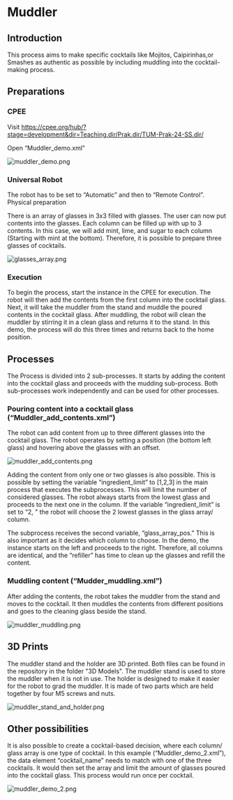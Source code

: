 # Muddler

## Introduction

This process aims to make specific cocktails like Mojitos, Caipirinhas,or Smashes as authentic as possible by including muddling into the cocktail-making process.


## Preparations

### CPEE

Visit https://cpee.org/hub/?stage=development&dir=Teaching.dir/Prak.dir/TUM-Prak-24-SS.dir/

Open “Muddler_demo.xml”

![muddler_demo.png](resources/muddler_demo.png)

### Universal Robot

The robot has to be set to “Automatic” and then to “Remote Control”.
Physical preparation

There is an array of glasses in 3x3 filled with glasses. The user can now put contents into the glasses. Each column can be filled up with up to 3 contents. In this case, we will add mint, lime, and sugar to each column (Starting with mint at the bottom). Therefore, it is possible to prepare three glasses of cocktails.

![glasses_array.png](resources/glasses_array.png)

### Execution

To begin the process, start the instance in the CPEE for execution. The robot will then add the contents from the first column into the cocktail glass. Next, it will take the muddler from the stand and muddle the poured contents in the cocktail glass. After muddling, the robot will clean the muddler by stirring it in a clean glass and returns it to the stand. In this demo, the process will do this three times and returns back to the home position.

## Processes

The Process is divided into 2 sub-processes. It starts by adding the content into the cocktail glass and proceeds with the mudding sub-process. Both sub-processes work independently and can be used for other processes.

### Pouring content into a cocktail glass (“Muddler_add_contents.xml”)

The robot can add content from up to three different glasses into the cocktail glass. The robot operates by setting a position (the bottom left glass) and hovering above the glasses with an offset.

![muddler_add_contents.png](resources/muddler_add_contents.png)


Adding the content from only one or two glasses is also possible. This is possible by setting the variable “ingredient_limit” to [1,2,3] in the main process that executes the subprocesses. This will limit the number of considered glasses. The robot always starts from the lowest glass and proceeds to the next one in the column. If the variable “ingredient_limit” is set to “2, " the robot will choose the 2 lowest glasses in the glass array/ column.

The subprocess receives the second variable, “glass_array_pos.” This is also important as it decides which column to choose. In the demo, the instance starts on the left and proceeds to the right. Therefore, all columns are identical, and the “refiller” has time to clean up the glasses and refill the content.


### Muddling content (“Mudder_muddling.xml”)

After adding the contents, the robot takes the muddler from the stand and moves to the cocktail. It then muddles the contents from different positions and goes to the cleaning glass beside the stand.

![muddler_muddling.png](resources/muddler_muddling.png)

## 3D Prints

The muddler stand and the holder are 3D printed. Both files can be found in the repository in the folder "3D Models". The muddler stand is used to store the muddler when it is not in use.
The holder is designed to make it easier for the robot to grad the muddler. It is made of two parts which are held together by four M5 screws and nuts.

![muddler_stand_and_holder.png](resources/muddler_stand_and_holder.png)

## Other possibilities

It is also possible to create a cocktail-based decision, where each column/ glass array is one type of cocktail. In this example (“Muddler_demo_2.xml”), the data element “cocktail_name” needs to match with one of the three cocktails. It would then set the array and limit the amount of glasses poured into the cocktail glass. This process would run once per cocktail.

![muddler_demo_2.png](resources/muddler_demo_2.png)















